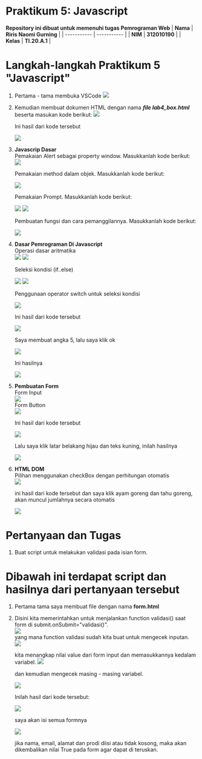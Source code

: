 # Praktikum 5: Javascript

<strong>Repository ini dibuat untuk memenuhi tugas Pemrograman Web</strong>
| <strong>Nama</strong>      | <strong>Riris Naomi Gurning</strong>  |
| ----------- | ----------- |
| <strong>NIM</strong>     | <strong>312010190</strong>       |
| <strong>Kelas</strong>   | <strong>TI.20.A.1</strong>        |

# Langkah-langkah Praktikum 5 "Javascript"

1. Pertama - tama membuka VSCode
 ![](Foto/foto1.png)

2. Kemudian membuat dokumen HTML dengan nama <b><i>file lab4_box.html</i></b> beserta masukan kode berikut:
 ![](Foto/foto2.png)<p>Ini hasil dari kode tersebut</p>
 ![](Foto/foto3.png)

3. <b>Javascrip Dasar</b><br>Pemakaian Alert sebagai property window. Masukkanlah kode berikut:</br>
![](Foto/foto4.png)<p>Pemakaian method dalam objek. Masukkanlah kode berikut:</p>
![](Foto/foto5.png)<p>Pemakaian Prompt. Masukkanlah kode berikut:</p>
![](Foto/foto6.png)
![](Foto/foto7.png)<p>Pembuatan fungsi dan cara pemanggilannya. Masukkanlah kode berikut:</p>
![](Foto/foto8.png)

4. <b>Dasar Pemrograman Di Javascript</b><br>Operasi dasar aritmatika</br>
![](Foto/foto9.png)
![](Foto/foto10.png)<p>Seleksi kondisi (if..else)</p>
![](Foto/foto11.png)
![](Foto/foto12.png)<p>Penggunaan operator switch untuk seleksi kondisi</p>
![](Foto/foto13.png)<p>Ini hasil dari kode tersebut</p>
![](Foto/foto14.png)<p>Saya membuat angka 5, lalu saya klik ok</p>
![](Foto/foto15.png)<p>Ini hasilnya</p>
![](Foto/foto16.png)

5. <b>Pembuatan Form</b><br>Form Input</br>
![](Foto/foto17.png)<br>Form Button</br>
![](Foto/foto18.png)<p>Ini hasil dari kode tersebut</p>
![](Foto/foto19.png)<p>Lalu saya klik latar belakang hijau dan teks kuning, inilah hasilnya</p>
![](Foto/foto20.png)

6. <b>HTML DOM</b><br>Pilihan menggunakan checkBox dengan perhitungan otomatis</br>
![](Foto/foto21.png)<p>ini hasil dari kode tersebut dan saya klik ayam goreng dan tahu goreng, akan muncul jumlahnya secara otomatis</p>
![](Foto/foto22.png)

# Pertanyaan dan Tugas
1. Buat script untuk melakukan validasi pada isian form.

# Dibawah ini terdapat script dan hasilnya dari pertanyaan tersebut

1. Pertama tama saya membuat file dengan nama <b>form.html</b>

2. Disini kita memerintahkan untuk menjalankan function validasi() saat form di submit.onSubmit="validasi()".</br>
![](Foto/foto23.png)<br>yang mana function validasi sudah kita buat untuk mengecek inputan.<br>
![](Foto/foto24.png)<p>kita menangkap nilai value dari form input dan memasukkannya kedalam variabel.
![](Foto/foto25.png)<p>dan kemudian mengecek masing - masing variabel.</p>
![](Foto/foto26.png)<p>Inilah hasil dari kode tersebut: </p>
![](Foto/foto27.png)<p>saya akan isi semua formnya</p>
![](Foto/foto28.png)<p>jika nama, email, alamat dan prodi diisi atau tidak kosong, maka akan dikembalikan nilai True pada form agar dapat di teruskan. 



